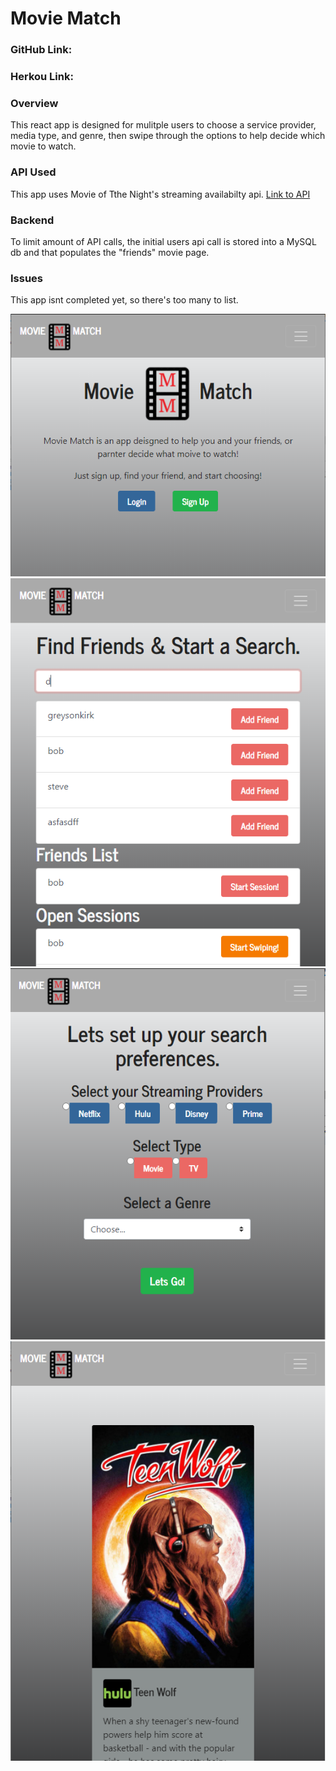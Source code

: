 # Movie Match

### GitHub Link:
### Herkou Link:


### Overview 
This react app is designed for mulitple users to choose a service provider, media type, and genre, then swipe through the options to help decide which movie to watch. 

### API Used 
This app uses Movie of Tthe Night's streaming availabilty api. 
[Link to API](https://rapidapi.com/movie-of-the-night-movie-of-the-night-default/api/streaming-availability?endpoint=apiendpoint_0a5abaa1-0b88-49d1-8a66-5eb4572a73c1)


### Backend 
To limit amount of API calls, the initial users api call is stored into a MySQL db and that populates the "friends" movie page. 

### Issues
This app isnt completed yet, so there's too many to list.

![](ss1.PNG)
![](ss2.PNG)
![](ss3.PNG)
![](ss4.PNG)
